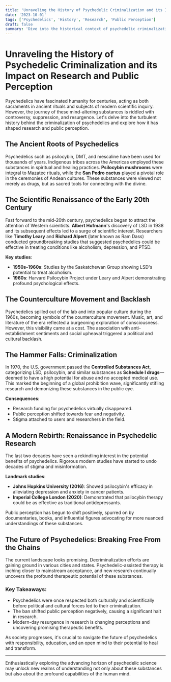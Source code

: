 ```yaml
---
title: 'Unraveling the History of Psychedelic Criminalization and its Impact on Research and Public Perception'
date: '2023-10-01'
tags: ['Psychedelics', 'History', 'Research', 'Public Perception']
draft: false
summary: 'Dive into the historical context of psychedelic criminalization, its effects on scientific research, and how public perception has evolved over the decades.'
---
```


# Unraveling the History of Psychedelic Criminalization and its Impact on Research and Public Perception

Psychedelics have fascinated humanity for centuries, acting as both sacraments in ancient rituals and subjects of modern scientific inquiry. However, the journey of these mind-altering substances is riddled with controversy, suppression, and resurgence. Let's delve into the turbulent history behind the criminalization of psychedelics and explore how it has shaped research and public perception.

## The Ancient Roots of Psychedelics

Psychedelics such as psilocybin, DMT, and mescaline have been used for thousands of years. Indigenous tribes across the Americas employed these substances in spiritual and healing practices. **Psilocybin mushrooms** were integral to Mazatec rituals, while the **San Pedro cactus** played a pivotal role in the ceremonies of Andean cultures. These substances were viewed not merely as drugs, but as sacred tools for connecting with the divine.

## The Scientific Renaissance of the Early 20th Century

Fast forward to the mid-20th century, psychedelics began to attract the attention of Western scientists. **Albert Hofmann**'s discovery of LSD in 1938 and its subsequent effects led to a surge of scientific interest. Researchers like **Timothy Leary** and **Richard Alpert** (later known as Ram Dass) conducted groundbreaking studies that suggested psychedelics could be effective in treating conditions like alcoholism, depression, and PTSD.

**Key studies**:
- **1950s-1960s**: Studies by the Saskatchewan Group showing LSD's potential to treat alcoholism.
- **1960s**: Harvard Psilocybin Project under Leary and Alpert demonstrating profound psychological effects.

## The Counterculture Movement and Backlash

Psychedelics spilled out of the lab and into popular culture during the 1960s, becoming symbols of the counterculture movement. Music, art, and literature of the era reflected a burgeoning exploration of consciousness. However, this visibility came at a cost. The association with anti-establishment sentiments and social upheaval triggered a political and cultural backlash.

## The Hammer Falls: Criminalization

In 1970, the U.S. government passed the **Controlled Substances Act**, categorizing LSD, psilocybin, and similar substances as **Schedule I drugs**—deemed to have a high potential for abuse and no accepted medical use. This marked the beginning of a global prohibition wave, significantly stifling research and demonizing these substances in the public eye.

**Consequences**:
- Research funding for psychedelics virtually disappeared.
- Public perception shifted towards fear and negativity.
- Stigma attached to users and researchers in the field.

## A Modern Rebirth: Renaissance in Psychedelic Research

The last two decades have seen a rekindling interest in the potential benefits of psychedelics. Rigorous modern studies have started to undo decades of stigma and misinformation.

**Landmark studies**:
- **Johns Hopkins University (2016)**: Showed psilocybin's efficacy in alleviating depression and anxiety in cancer patients.
- **Imperial College London (2020)**: Demonstrated that psilocybin therapy could be as effective as traditional antidepressants.

Public perception has begun to shift positively, spurred on by documentaries, books, and influential figures advocating for more nuanced understandings of these substances.

## The Future of Psychedelics: Breaking Free From the Chains

The current landscape looks promising. Decriminalization efforts are gaining ground in various cities and states. Psychedelic-assisted therapy is inching closer to mainstream acceptance, and new research continually uncovers the profound therapeutic potential of these substances.

### Key Takeaways:
- Psychedelics were once respected both culturally and scientifically before political and cultural forces led to their criminalization.
- The ban shifted public perception negatively, causing a significant halt in research.
- Modern-day resurgence in research is changing perceptions and uncovering promising therapeutic benefits.

As society progresses, it's crucial to navigate the future of psychedelics with responsibility, education, and an open mind to their potential to heal and transform.

---

Enthusiastically exploring the advancing horizon of psychedelic science may unlock new realms of understanding not only about these substances but also about the profound capabilities of the human mind.